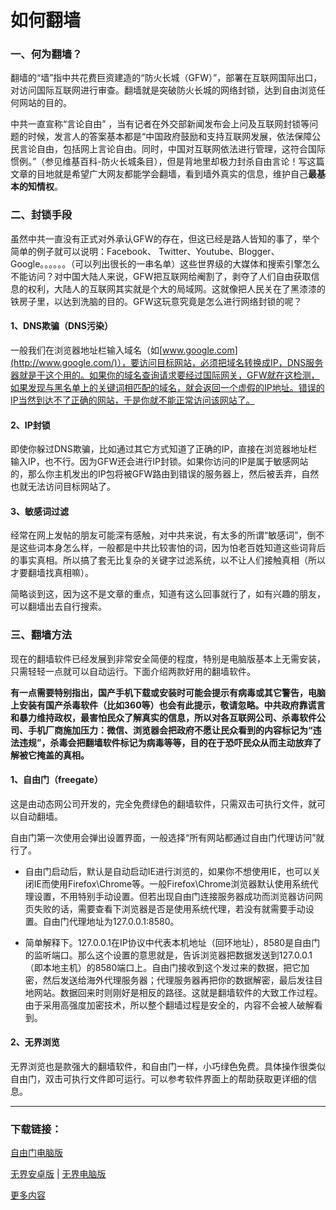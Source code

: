 # 如何翻墙

### **一、何为翻墙？**

翻墙的“墙”指中共花费巨资建造的“防火长城（GFW）”，部署在互联网国际出口，对访问国际互联网进行审查。翻墙就是突破防火长城的网络封锁，达到自由浏览任何网站的目的。

中共一直宣称“言论自由” ，当有记者在外交部新闻发布会上问及互联网封锁等问题的时候，发言人的答案基本都是“中国政府鼓励和支持互联网发展，依法保障公民言论自由，包括网上言论自由。同时，中国对互联网依法进行管理，这符合国际惯例。”（参见维基百科-防火长城条目），但是背地里却极力封杀自由言论！写这篇文章的目地就是希望广大网友都能学会翻墙，看到墙外真实的信息，维护自己**最基本的知情权**。

### 二、封锁手段

虽然中共一直没有正式对外承认GFW的存在，但这已经是路人皆知的事了，举个简单的例子就可以说明：Facebook、 Twitter、Youtube、Blogger、Google。。。。。。（可以列出很长的一串名单）这些世界级的大媒体和搜索引擎怎么不能访问？对中国大陆人来说，GFW把互联网给阉割了，剥夺了人们自由获取信息的权利，大陆人的互联网其实就是个大的局域网。这就像把人民关在了黑漆漆的铁房子里，以达到洗脑的目的。GFW这玩意究竟是怎么进行网络封锁的呢？

#### 1、DNS欺骗（DNS污染）

一般我们在浏览器地址栏输入域名（如[www.google.com](http://www.google.com/)），要访问目标网站，必须把域名转换成IP，DNS服务器就是干这个用的。如果你的域名查询请求要经过国际网关，GFW就在这检测，如果发现与黑名单上的关键词相匹配的域名，就会返回一个虚假的IP地址。错误的IP当然到达不了正确的网站，于是你就不能正常访问该网站了。

#### 2、IP封锁

即使你躲过DNS欺骗，比如通过其它方式知道了正确的IP，直接在浏览器地址栏输入IP，也不行。因为GFW还会进行IP封锁。如果你访问的IP是属于敏感网站的，那么你主机发出的IP包将被GFW路由到错误的服务器上，然后被丢弃，自然也就无法访问目标网站了。

#### 3、敏感词过滤

经常在网上发帖的朋友可能深有感触，对中共来说，有太多的所谓“敏感词”，倒不是这些词本身怎么样，一般都是中共比较害怕的词，因为怕老百姓知道这些词背后的事实真相。所以搞了套无比复杂的关键字过滤系统，以不让人们接触真相（所以才要翻墙找真相嘛）。

简略谈到这，因为这不是文章的重点，知道有这么回事就行了，如有兴趣的朋友，可以翻墙出去自行搜索。

### 三、翻墙方法

现在的翻墙软件已经发展到非常安全简便的程度，特别是电脑版基本上无需安装，只需轻轻一点就可以自动运行。下面介绍两款好用的翻墙软件。

**有一点需要特别指出，国产手机下载或安装时可能会提示有病毒或其它警告，电脑上安装有国产杀毒软件（比如360等）也会有此提示，敬请忽略。中共政府靠谎言和暴力维持政权，最害怕民众了解真实的信息，所以对各互联网公司、杀毒软件公司、手机厂商施加压力：微信、浏览器会把政府不愿让民众看到的内容标记为“违法违规”，杀毒会把翻墙软件标记为病毒等等，目的在于恐吓民众从而主动放弃了解被它掩盖的真相。**

#### 1、自由门（freegate）

这是由动态网公司开发的，完全免费绿色的翻墙软件，只需双击可执行文件，就可以自动翻墙。

自由门第一次使用会弹出设置界面，一般选择“所有网站都通过自由门代理访问”就行了。

* 自由门启动后，默认是自动启动IE进行浏览的，如果你不想使用IE，也可以关闭IE而使用Firefox\Chrome等。一般Firefox\Chrome浏览器默认使用系统代理设置，不用特别手动设置。但若出现自由门连接服务器成功而浏览器访问网页失败的话，需要查看下浏览器是否是使用系统代理，若没有就需要手动设置。自由门代理地址为127.0.0.1:8580。

* 简单解释下。127.0.0.1在IP协议中代表本机地址（回环地址），8580是自由门的监听端口。那么这个设置的意思就是，告诉浏览器把数据发送到127.0.0.1（即本地主机）的8580端口上。自由门接收到这个发过来的数据，把它加密，然后发送给海外代理服务器；代理服务器再把你的数据解密，最后发往目地网站。数据回来时则刚好是相反的路径。这就是翻墙软件的大致工作过程。由于采用高强度加密技术，所以整个翻墙过程是安全的，内容不会被人破解看到。
#### 2、无界浏览
无界浏览也是款强大的翻墙软件，和自由门一样，小巧绿色免费。具体操作很类似自由门，双击可执行文件即可运行。可以参考软件界面上的帮助获取更详细的信息。

***

### 下载链接：

[自由门电脑版](https://gitlab.com/szzdlab/w/raw/master/szzd/fgp.zip)

[无界安卓版](https://s3.amazonaws.com/693/um.apk) | [无界电脑版](https://gitlab.com/szzdlab/w/raw/master/szzd/u.zip)

[更多内容](https://github.com/phqfjo324/www/blob/master/README.md)





